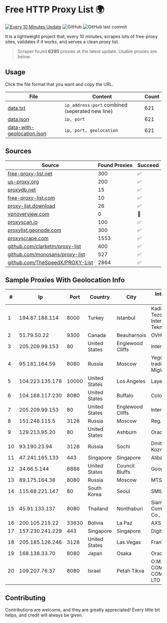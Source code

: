 
# Free HTTP Proxy List 🌍

[![Every 10 Minutes Update](https://github.com/mertguvencli/http-proxy-list/actions/workflows/main.yml/badge.svg?branch=main)](https://github.com/mertguvencli/http-proxy-list/actions/workflows/main.yml)
![GitHub](https://img.shields.io/github/license/mertguvencli/http-proxy-list)
![GitHub last commit](https://img.shields.io/github/last-commit/mertguvencli/http-proxy-list)

It is a lightweight project that, every 10 minutes, scrapes lots of free-proxy sites, validates if it works, and serves a clean proxy list.


> Scraper found **6295** proxies at the latest update. Usable proxies are below.

## Usage

Click the file format that you want and copy the URL.


|File|Content|Count|
|----|-------|-----|
|[data.txt](https://raw.githubusercontent.com/mertguvencli/http-proxy-list/main/proxy-list/data.txt)|`ip_address:port` combined (seperated new line)|621|
|[data.json](https://raw.githubusercontent.com/mertguvencli/http-proxy-list/main/proxy-list/data.json)|`ip, port`|621|
|[data-with-geolocation.json](https://raw.githubusercontent.com/mertguvencli/http-proxy-list/main/proxy-list/data-with-geolocation.json)|`ip, port, geolocation`|621|

## Sources

|Source|Found Proxies|Succeed|
|------|-------------|-------|
|[free-proxy-list.net](https://free-proxy-list.net)|300|✅|
|[us-proxy.org](https://www.us-proxy.org)|200|✅|
|[proxydb.net](http://proxydb.net)|15|✅|
|[free-proxy-list.com](https://free-proxy-list.com/?page=&port=&type%5B%5D=http&type%5B%5D=https&up_time=0&search=Search)|10|✅|
|[proxy-list.download](https://www.proxy-list.download/HTTP)|26|✅|
|[vpnoverview.com](https://vpnoverview.com/privacy/anonymous-browsing/free-proxy-servers)|0|🚫|
|[proxyscan.io](https://www.proxyscan.io)|100|✅|
|[proxylist.geonode.com](https://proxylist.geonode.com/api/proxy-list?limit=300&page=1&sort_by=lastChecked&sort_type=desc&protocols=http,https)|300|✅|
|[proxyscrape.com](https://api.proxyscrape.com/v2/?request=displayproxies&protocol=http&timeout=10000&country=all&ssl=all&anonymity=all)|1553|✅|
|[github.com/clarketm/proxy-list](https://raw.githubusercontent.com/clarketm/proxy-list/master/proxy-list-raw.txt)|400|✅|
|[github.com/monosans/proxy-list](https://raw.githubusercontent.com/monosans/proxy-list/main/proxies/http.txt)|527|✅|
|[github.com/TheSpeedX/PROXY-List](https://raw.githubusercontent.com/TheSpeedX/PROXY-List/master/http.txt)|2864|✅|


## Sample Proxies With Geolocation Info

|#|Ip|Port|Country|City|Internet Service Provider|
|-|--|----|-------|----|-------------------------|
|1|194.87.188.114|8000|Turkey|Istanbul|Kadir Huseyin Tezcan Nosspeed Internet Teknolojileri|
|2|51.79.50.22|9300|Canada|Beauharnois|OVH SAS|
|3|205.209.99.153|80|United States|Englewood Cliffs|Interserver, Inc|
|4|95.181.164.59|8080|Russia|Moscow|Yegor Andreevich trading as FLP Miglovets|
|5|104.223.135.178|10000|United States|Los Angeles|LayerHost|
|6|104.168.117.230|8080|United States|Buffalo|ColoCrossing|
|7|205.209.99.153|80|United States|Englewood Cliffs|Interserver, Inc|
|8|151.248.115.5|3128|Russia|Moscow|Reg.Ru|
|9|129.213.95.20|80|United States|Ashburn|Oracle Corporation|
|10|93.190.23.94|3128|Russia|Sochi|Dmitriy V. Kozmenko|
|11|47.241.165.133|443|Singapore|Singapore|Alibaba.com LLC|
|12|34.66.5.144|8888|United States|Council Bluffs|Google LLC|
|13|89.175.164.38|8080|Russia|Moscow|MTS PJSC|
|14|115.68.221.147|80|South Korea|Seoul|SMILESERV|
|15|45.91.133.137|8080|Thailand|Nonthaburi|Siamdata Communication Co., ltd.|
|16|200.105.215.22|33630|Bolivia|La Paz|AXS Bolivia S. A.|
|17|157.230.241.229|443|Singapore|Singapore|DigitalOcean, LLC|
|18|205.185.126.246|3128|United States|Las Vegas|FranTech Solutions|
|19|168.138.33.70|8080|Japan|Osaka|Oracle Corporation|
|20|109.207.76.37|8080|Israel|Petah Tikva|O.M.C. COMPUTERS & COMMUNICATIONS LTD|



## Contributing

Contributions are welcome, and they are greatly appreciated! Every
little bit helps, and credit will always be given.

